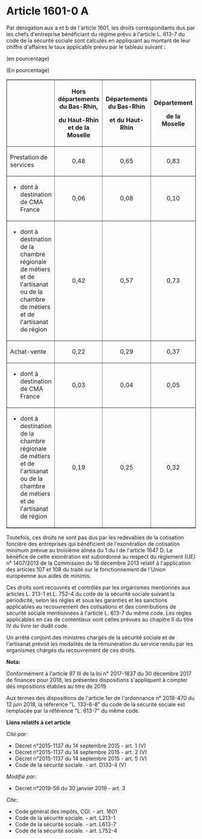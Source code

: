 # Article 1601-0 A

Par dérogation aux a et b de l'article 1601, les droits correspondants dus par les chefs d'entreprise bénéficiant du régime
prévu à l'article L. 613-7 du code de la sécurité sociale sont calculés en appliquant au montant de leur chiffre d'affaires
le taux applicable prévu par le tableau suivant :

(en pourcentage)

(En pourcentage)

<table border="1">
  <tbody>
    <tr>
      <th> </th>
      <th>

Hors départements du Bas-Rhin,

du Haut-Rhin et de la Moselle</th>
      <th>

Départements du Bas-Rhin

et du Haut-Rhin</th>
      <th>

Département

de la Moselle</th>
    </tr>
    <tr>
      <td align="left">

Prestation de services</td>
      <td align="center">

0,48</td>
      <td align="center">

0,65</td>
      <td align="center">

0,83</td>
    </tr>
    <tr>
      <td align="left">

- dont à destination de CMA France</td>
      <td align="center">

0,06</td>
      <td align="center">

0,08</td>
      <td align="center">

0,10</td>
    </tr>
    <tr>
      <td align="left">

- dont à destination de la chambre régionale de métiers et de l'artisanat ou de la chambre de métiers et de l'artisanat de
région</td>
      <td align="center">

0,42</td>
      <td align="center">

0,57</td>
      <td align="center">

0,73</td>
    </tr>
    <tr>
      <td align="left">

Achat-vente</td>
      <td align="center">

0,22</td>
      <td align="center">

0,29</td>
      <td align="center">

0,37</td>
    </tr>
    <tr>
      <td align="left">

- dont à destination de CMA France</td>
      <td align="center">

0,03</td>
      <td align="center">

0,04</td>
      <td align="center">

0,05</td>
    </tr>
    <tr>
      <td align="left">

- dont à destination de la chambre régionale de métiers et de l'artisanat ou de la chambre de métiers et de l'artisanat de
région</td>
      <td align="center">

0,19</td>
      <td align="center">

0,25</td>
      <td align="center">

0,32</td>
    </tr>
  </tbody>
</table>

Toutefois, ces droits ne sont pas dus par les redevables de la cotisation foncière des entreprises qui bénéficient de
l'exonération de cotisation minimum prévue au troisième alinéa du 1 du I de l'article 1647 D. Le bénéfice de cette
exonération est subordonné au respect du règlement (UE) n° 1407/2013 de la Commission du 18 décembre 2013 relatif à
l'application des articles 107 et 108 du traité sur le fonctionnement de l'Union européenne aux aides de minimis.

Ces droits sont recouvrés et contrôlés par les organismes mentionnés aux articles L. 213-1 et L. 752-4 du code de la sécurité
sociale suivant la périodicité, selon les règles et sous les garanties et les sanctions applicables au recouvrement des
cotisations et des contributions de sécurité sociale mentionnées à l'article L. 613-7 du même code. Les règles applicables en
cas de contentieux sont celles prévues au chapitre II du titre IV du livre Ier dudit code.

Un arrêté conjoint des ministres chargés de la sécurité sociale et de l'artisanat prévoit les modalités de la rémunération du
service rendu par les organismes chargés du recouvrement de ces droits.

**Nota:**

Conformément à l'article 97 III de la loi n° 2017-1837 du 30 décembre 2017 de finances pour 2018, les présentes dispositions
s'appliquent à compter des impositions établies au titre de 2019.

Aux termes des dispositions de l'article 1er de l'ordonnance n° 2018-470 du 12 juin 2018, la référence "L. 133-6-8" du code
de la sécurité sociale est remplacée par la référence "L. 613-7" du même code.

**Liens relatifs à cet article**

_Cité par_:

  - Décret n°2015-1137 du 14 septembre 2015 - art. 1 (V)
  - Décret n°2015-1137 du 14 septembre 2015 - art. 2 (V)
  - Décret n°2015-1137 du 14 septembre 2015 - art. 5 (V)
  - Code de la sécurité sociale. - art. D133-4 (V)

_Modifié par_:

  - Décret n°2019-56 du 30 janvier 2019 - art. 3

_Cite_:

  - Code général des impôts, CGI. - art. 1601
  - Code de la sécurité sociale. - art. L213-1
  - Code de la sécurité sociale. - art. L613-7
  - Code de la sécurité sociale. - art. L752-4

